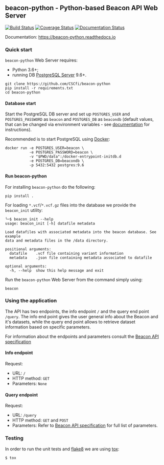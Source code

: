 ## beacon-python - Python-based Beacon API Web Server

[![Build Status](https://travis-ci.org/CSCfi/beacon-python.svg?branch=master)](https://travis-ci.org/CSCfi/beacon-python)
[![Coverage Status](https://coveralls.io/repos/github/CSCfi/beacon-python/badge.svg?branch=master)](https://coveralls.io/github/CSCfi/beacon-python?branch=master)
[![Documentation Status](https://readthedocs.org/projects/beacon-python/badge/?version=latest)](https://beacon-python.readthedocs.io/en/latest/?badge=latest)

Documentation: https://beacon-python.readthedocs.io

### Quick start

`beacon-python` Web Server requires:
* Python 3.6+;
* running DB [PostgreSQL Server](https://www.postgresql.org/) 9.6+.

```shell
git clone https://github.com/CSCfi/beacon-python
pip install -r requirements.txt
cd beacon-python
```

#### Database start

Start the PostgreSQL DB server and set up `POSTGRES_USER` and `POSTGRES_PASSWORD` as `beacon` and `POSTGRES_DB` as `beacondb` (default values, that can be changed via environment variables - see [documentation](https://beacon-python.readthedocs.io) for instructions).

Recommended is to start PostgreSQL using [Docker](https://www.docker.com/):

```shell
docker run -e POSTGRES_USER=beacon \
           -e POSTGRES_PASSWORD=beacon \
           -v "$PWD/data":/docker-entrypoint-initdb.d
           -e POSTGRES_DB=beacondb \
           -p 5432:5432 postgres:9.6
```

#### Run beacon-python

For installing `beacon-python` do the following:

```shell
pip install .
```

For loading `*.vcf`/`*.vcf.gz` files into the database we provide the `beacon_init` utility:
```shell
╰─$ beacon_init --help             
usage: beacon_init [-h] datafile metadata

Load datafiles with associated metadata into the beacon database. See example
data and metadata files in the /data directory.

positional arguments:
  datafile    .vcf file containing variant information
  metadata    .json file containing metadata associated to datafile

optional arguments:
  -h, --help  show this help message and exit
```

Run the `beacon-python` Web Server from the command simply using:
```shell
beacon
```

### Using the application

The API has two endpoints, the info endpoint `/` and the query end point `/query`. The info end point
gives the user general info about the Beacon and it's datasets, while the query end point allows to
retrieve dataset information based on specific parameters.

For information about the endpoints and parameters consult the [Beacon API specification](https://github.com/ga4gh-beacon/specification/blob/develop/beacon.md)

#### Info endpoint

Request:
- URL: `/`
- HTTP method: `GET`
- Parameters: `None`

#### Query endpoint

Request:
- URL: `/query`
- HTTP method: `GET` and `POST`
- Parameters: Refer to [Beacon API specification](https://github.com/ga4gh-beacon/specification/blob/develop/beacon.md) for full list of parameters.

### Testing

In order to run the unit tests and [flake8](http://flake8.pycqa.org/en/latest/) we are using [tox](https://tox.readthedocs.io):
```
$ tox
```
